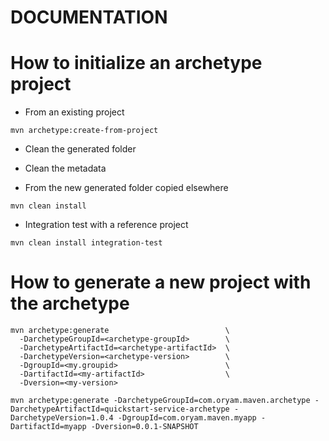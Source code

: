 # DOCUMENTATION


# How to initialize an archetype project

- From an existing project

`mvn archetype:create-from-project`

- Clean the generated folder
- Clean the metadata

- From the new generated folder copied elsewhere

`mvn clean install`

- Integration test with a reference project

`mvn clean install integration-test`


# How to generate a new project with the archetype

```
mvn archetype:generate                          \
  -DarchetypeGroupId=<archetype-groupId>        \
  -DarchetypeArtifactId=<archetype-artifactId>  \
  -DarchetypeVersion=<archetype-version>        \
  -DgroupId=<my.groupid>                        \
  -DartifactId=<my-artifactId>                  \
  -Dversion=<my-version>
```
  
`mvn archetype:generate -DarchetypeGroupId=com.oryam.maven.archetype -DarchetypeArtifactId=quickstart-service-archetype -DarchetypeVersion=1.0.4 -DgroupId=com.oryam.maven.myapp -DartifactId=myapp -Dversion=0.0.1-SNAPSHOT`



